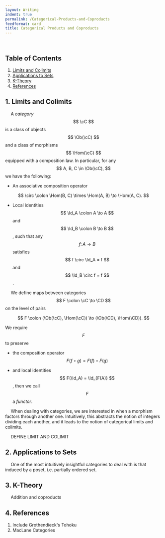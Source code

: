 ```yaml
---
layout: Writing
indent: true
permalink: /Categorical-Products-and-Coproducts
feedformat: card
title: Categorical Products and Coproducts
---
```

$$ \newcommand{\cC}{\mathcal{C}} \newcommand{\CD}{\mathcal{D}} \DeclareMathOperator{\Ob}{Ob} \DeclareMathOperator{\Hom}{Hom} \DeclareMathOperator{\Id}{Id} $$
<br>
## Table of Contents
1. [Limits and Colimits](#1-limits-and-colimits)
2. [Applications to Sets](#2-applications-to-sets)
3. [K-Theory](#3-k-theory)
4. [References](#4-references)

## 1. Limits and Colimits

&emsp; A *category* $$ \cC $$ is a class of objects $$ \Ob(\cC) $$ and a class of morphisms $$ \Hom(\cC) $$ equipped with a composition law. In particular, for any $$ A, B, C \in \Ob(\cC), $$ we have the following: 

- An associative composition operator 

$$ 
    \circ \colon \Hom(B, C) \times \Hom(A, B) \to \Hom(A, C).
$$

- Local identities $$ \Id_A \colon A \to A $$ and $$ \Id_B \colon B \to B $$, such that any $$ f \colon A \to B $$ satisfies $$ f \circ \Id_A = f $$ and $$ \Id_B \circ f = f $$.

&emsp; We define maps between categories $$ F \colon \cC \to \CD $$ on the level of pairs 

$$ 
    F \colon (\Ob(\cC), \Hom(\cC)) \to (\Ob(\CD), \Hom(\CD)).
$$

We require $$ F $$ to preserve

- the composition operator $$ F(f \circ g) = F(f) \circ F(g) $$ 

- and local identities $$ F(\Id_A) = \Id_{F(A)} $$,
then we call $$ F $$ a *functor*.

&emsp; When dealing with categories, we are interested in when a morphism factors through another one. Intuitively, this abstracts the notion of integers dividing each another, and it leads to the notion of categorical limits and colimits.

&emsp; DEFINE LIMIT AND COLIMIT 


## 2. Applications to Sets

&emsp; One of the most intuitively insightful categories to deal with is that induced by a poset, i.e. partially ordered set.


## 3. K-Theory

&emsp; Addition and coproducts


## 4. References

1. Include Grothendieck's Tohoku
2. MacLane Categories
